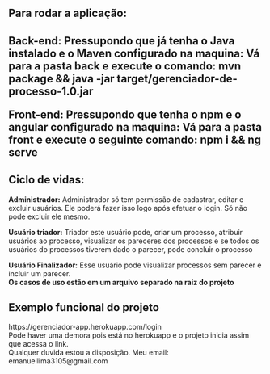 <h2>Para rodar a aplicação:<h2>

<strong>Back-end:</strong>
Pressupondo que já tenha o Java instalado e o Maven configurado na maquina:
Vá para a pasta back e execute o comando: mvn package && java -jar target/gerenciador-de-processo-1.0.jar

<strong>Front-end:</strong>
Pressupondo que tenha o npm e o angular configurado na maquina:
Vá para a pasta front e execute o seguinte comando:
npm i && ng serve   


<h2>Ciclo de vidas: </h2>
<strong>Administrador:</strong> Administrador só tem permissão de cadastrar, editar e excluir usuários. Ele poderá fazer isso logo após efetuar o login. Só não pode excluir ele mesmo.

<strong>Usuário triador:</strong> Triador  este usuário pode, criar um processo, atribuir usuários ao processo, visualizar os 	pareceres dos processos e se todos os usuários do processos tiverem dado o parecer, pode concluir o processo

<strong>Usuário Finalizador:</strong> Esse usuário pode visualizar processos sem parecer e incluir um parecer. 
<br>
<strong>Os casos de uso estão em um arquivo separado na raiz do projeto</strong>
<h2>Exemplo funcional do projeto</h2>
https://gerenciador-app.herokuapp.com/login <br>
Pode haver uma demora pois está no herokuapp e o projeto inicia assim que acessa o link. <br>
Qualquer duvida estou a disposição.
Meu email: emanuellima3105@gmail.com

